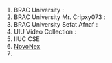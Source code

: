 
1.  BRAC University : [](https://www.youtube.com/watch?v=g-FQGZPe-NE&list=PLCh3_NUqW7_IpBYjcyBix7edgUsT7wWbP&index=1)
2.  BRAC University  Mr. Cripxy073 :  [](https://www.youtube.com/watch?v=nHlZQiZMjBo&list=PLIiDBXPOyU0UxwmMkXtUaFTbMjDhuPdV_)
3.  BRAC University Sefat Afnaf : [](https://www.youtube.com/@sihatafnan5450/search?query=230)
4. UIU Video Collection :[](https://www.youtube.com/@uiuvideocollection/playlists)
5.  IIUC CSE [](https://www.youtube.com/@IIUC_CSE/playlists)
6. [NovoNex](https://www.youtube.com/@NovoNexOfficial/playlists)
7. 